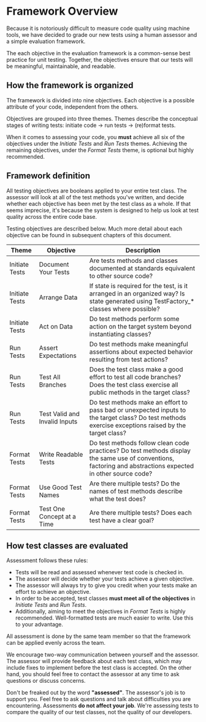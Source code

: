 # Framework Overview

Because it is notoriously difficult to measure code quality using machine tools, we have decided to grade our new tests using a human assessor and a simple evaluation framework. 

The each objective in the evaluation framework is a common-sense best practice for unit testing. Together, the objectives ensure that our tests will be meaningful, maintainable, and readable. 


## How the framework is organized

The framework is divided into nine objectives. Each objective is a possible attribute of your code, independent from the others.

Objectives are grouped into three themes. Themes describe the conceptual stages of writing tests: initiate code -> run tests -> (re)format tests. 

When it comes to assessing your code, you **must** achieve all six of the objectives under the *Initiate Tests* and *Run Tests* themes. Achieving the remaining objectives, under the *Format Tests* theme, is optional but highly recommended.


## Framework definition

All testing objectives are booleans applied to your entire test class. The assessor will look at all of the test methods you've written, and decide whether each objective has been met by the test class as a whole. If that seems imprecise, it's because the system is designed to help us look at test quality across the entire code base.

Testing objectives are described below. Much more detail about each objective can be found in subsequent chapters of this document.

| Theme | Objective | Description |
|---|---|---|
|Initiate Tests | Document Your Tests | Are tests methods and classes documented at standards equivalent to other source code?|
|Initiate Tests | Arrange Data | If state is required for the test, is it arranged in an organized way? Is state generated using TestFactory_* classes where possible? |
| Initiate Tests | Act on Data | Do test methods perform some action on the target system beyond instantiating classes? |
| Run Tests | Assert Expectations | Do test methods make meaningful assertions about expected behavior resulting from test actions? |
| Run Tests | Test All Branches | Does the test class make a good effort to test all code branches? Does the test class exercise all public methods in the target class? |
| Run Tests | Test Valid and Invalid Inputs | Do test methods make an effort to pass bad or unexpected inputs to the target class? Do test methods exercise exceptions raised by the target class? |
| Format Tests | Write Readable Tests | Do test methods follow clean code practices? Do test methods display the same use of conventions, factoring and abstractions expected in other source code? |
| Format Tests| Use Good Test Names | Are there multiple tests? Do the names of test methods describe what the test does? |
| Format Tests | Test One Concept at a Time | Are there multiple tests? Does each test have a clear goal? |


## How test classes are evaluated

Assessment follows these rules:

- Tests will be read and assessed whenever test code is checked in.
- The assessor will decide whether your tests achieve a given objective. 
- The assessor will always try to give you credit when your tests make an effort to achieve an objective. 
- In order to be accepted, test classes **must meet all of the objectives** in *Initiate Tests* and *Run Tests*. 
- Additionally, aiming to meet the objectives in *Format Tests* is highly recommended. Well-formatted tests are much easier to write. Use this to your advantage.

All assessment is done by the same team member so that the framework can be applied evenly across the team.

We encourage two-way communication between yourself and the assessor. The assessor will provide feedback about each test class, which may include fixes to implement before the test class is accepted. On the other hand, you should feel free to contact the assessor at any time to ask questions or discuss concerns.

Don't be freaked out by the word **"assessed"**. The assessor's job is to support you. Feel free to ask questions and talk about difficulties you are encountering. Assessments **do not affect your job**. We're assessing tests to compare the quality of our test classes, not the quality of our developers.